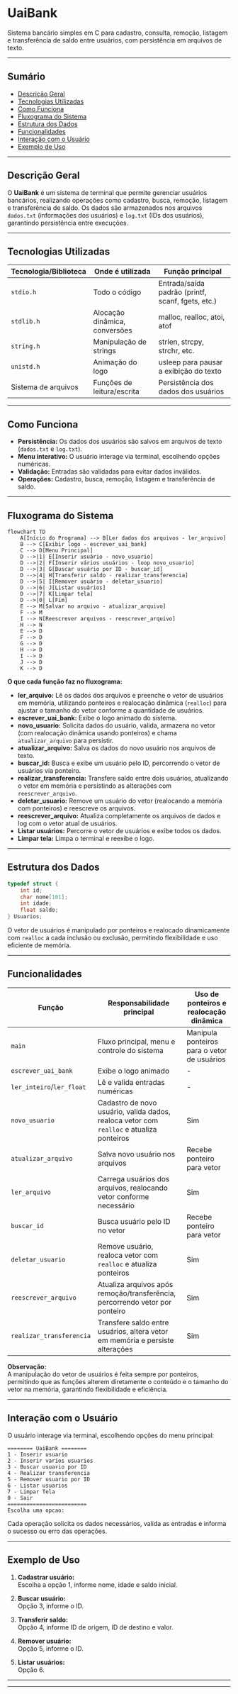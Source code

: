 # UaiBank

Sistema bancário simples em C para cadastro, consulta, remoção, listagem e transferência de saldo entre usuários, com persistência em arquivos de texto.

---

## Sumário

- [Descrição Geral](#descrição-geral)
- [Tecnologias Utilizadas](#tecnologias-utilizadas)
- [Como Funciona](#como-funciona)
- [Fluxograma do Sistema](#fluxograma-do-sistema)
- [Estrutura dos Dados](#estrutura-dos-dados)
- [Funcionalidades](#funcionalidades)
- [Interação com o Usuário](#interação-com-o-usuário)
- [Exemplo de Uso](#exemplo-de-uso)

---

## Descrição Geral

O **UaiBank** é um sistema de terminal que permite gerenciar usuários bancários, realizando operações como cadastro, busca, remoção, listagem e transferência de saldo. Os dados são armazenados nos arquivos `dados.txt` (informações dos usuários) e `log.txt` (IDs dos usuários), garantindo persistência entre execuções.

---

## Tecnologias Utilizadas

| Tecnologia/Biblioteca | Onde é utilizada                | Função principal                                  |
|-----------------------|---------------------------------|---------------------------------------------------|
| `stdio.h`             | Todo o código                   | Entrada/saída padrão (printf, scanf, fgets, etc.) |
| `stdlib.h`            | Alocação dinâmica, conversões   | malloc, realloc, atoi, atof                       |
| `string.h`            | Manipulação de strings          | strlen, strcpy, strchr, etc.                      |
| `unistd.h`            | Animação do logo                | usleep para pausar a exibição do texto            |
| Sistema de arquivos   | Funções de leitura/escrita      | Persistência dos dados dos usuários               |

---

## Como Funciona

- **Persistência:** Os dados dos usuários são salvos em arquivos de texto (`dados.txt` e `log.txt`).
- **Menu interativo:** O usuário interage via terminal, escolhendo opções numéricas.
- **Validação:** Entradas são validadas para evitar dados inválidos.
- **Operações:** Cadastro, busca, remoção, listagem e transferência de saldo.

---

## Fluxograma do Sistema

```mermaid
flowchart TD
    A[Início do Programa] --> B[Ler dados dos arquivos - ler_arquivo]
    B --> C[Exibir logo - escrever_uai_bank]
    C --> D[Menu Principal]
    D -->|1| E[Inserir usuário - novo_usuario]
    D -->|2| F[Inserir vários usuários - loop novo_usuario]
    D -->|3| G[Buscar usuário por ID - buscar_id]
    D -->|4| H[Transferir saldo - realizar_transferencia]
    D -->|5| I[Remover usuário - deletar_usuario]
    D -->|6| J[Listar usuários]
    D -->|7| K[Limpar tela]
    D -->|0| L[Fim]
    E --> M[Salvar no arquivo - atualizar_arquivo]
    F --> M
    I --> N[Reescrever arquivos - reescrever_arquivo]
    H --> N
    E --> D
    F --> D
    G --> D
    H --> D
    I --> D
    J --> D
    K --> D
```

**O que cada função faz no fluxograma:**

- **ler_arquivo:** Lê os dados dos arquivos e preenche o vetor de usuários em memória, utilizando ponteiros e realocação dinâmica (`realloc`) para ajustar o tamanho do vetor conforme a quantidade de usuários.
- **escrever_uai_bank:** Exibe o logo animado do sistema.
- **novo_usuario:** Solicita dados do usuário, valida, armazena no vetor (com realocação dinâmica usando ponteiros) e chama `atualizar_arquivo` para persistir.
- **atualizar_arquivo:** Salva os dados do novo usuário nos arquivos de texto.
- **buscar_id:** Busca e exibe um usuário pelo ID, percorrendo o vetor de usuários via ponteiro.
- **realizar_transferencia:** Transfere saldo entre dois usuários, atualizando o vetor em memória e persistindo as alterações com `reescrever_arquivo`.
- **deletar_usuario:** Remove um usuário do vetor (realocando a memória com ponteiros) e reescreve os arquivos.
- **reescrever_arquivo:** Atualiza completamente os arquivos de dados e log com o vetor atual de usuários.
- **Listar usuários:** Percorre o vetor de usuários e exibe todos os dados.
- **Limpar tela:** Limpa o terminal e reexibe o logo.

---

## Estrutura dos Dados

```c
typedef struct {
    int id;
    char nome[101];
    int idade;
    float saldo;
} Usuarios;
```

O vetor de usuários é manipulado por ponteiros e realocado dinamicamente com `realloc` a cada inclusão ou exclusão, permitindo flexibilidade e uso eficiente de memória.

---

## Funcionalidades

| Função                    | Responsabilidade principal                                                                                 | Uso de ponteiros e realocação dinâmica                |
|---------------------------|-----------------------------------------------------------------------------------------------------------|-------------------------------------------------------|
| `main`                    | Fluxo principal, menu e controle do sistema                                                               | Manipula ponteiros para o vetor de usuários           |
| `escrever_uai_bank`       | Exibe o logo animado                                                                                      | -                                                     |
| `ler_inteiro`/`ler_float` | Lê e valida entradas numéricas                                                                            | -                                                     |
| `novo_usuario`            | Cadastro de novo usuário, valida dados, realoca vetor com `realloc` e atualiza ponteiros                  | Sim                                                   |
| `atualizar_arquivo`       | Salva novo usuário nos arquivos                                                                           | Recebe ponteiro para vetor                            |
| `ler_arquivo`             | Carrega usuários dos arquivos, realocando vetor conforme necessário                                       | Sim                                                   |
| `buscar_id`               | Busca usuário pelo ID no vetor                                                                            | Recebe ponteiro para vetor                            |
| `deletar_usuario`         | Remove usuário, realoca vetor com `realloc` e atualiza ponteiros                                          | Sim                                                   |
| `reescrever_arquivo`      | Atualiza arquivos após remoção/transferência, percorrendo vetor por ponteiro                              | Sim                                                   |
| `realizar_transferencia`  | Transfere saldo entre usuários, altera vetor em memória e persiste alterações                             | Sim                                                   |

**Observação:**  
A manipulação do vetor de usuários é feita sempre por ponteiros, permitindo que as funções alterem diretamente o conteúdo e o tamanho do vetor na memória, garantindo flexibilidade e eficiência.

---

## Interação com o Usuário

O usuário interage via terminal, escolhendo opções do menu principal:

```
======== UaiBank ========
1 - Inserir usuario
2 - Inserir varios usuarios
3 - Buscar usuario por ID
4 - Realizar transferencia
5 - Remover usuario por ID
6 - Listar usuarios
7 - Limpar Tela
0 - Sair
=========================
Escolha uma opcao:
```

Cada operação solicita os dados necessários, valida as entradas e informa o sucesso ou erro das operações.

---

## Exemplo de Uso

1. **Cadastrar usuário:**  
   Escolha a opção 1, informe nome, idade e saldo inicial.

2. **Buscar usuário:**  
   Opção 3, informe o ID.

3. **Transferir saldo:**  
   Opção 4, informe ID de origem, ID de destino e valor.

4. **Remover usuário:**  
   Opção 5, informe o ID.

5. **Listar usuários:**  
   Opção 6.

---



---

